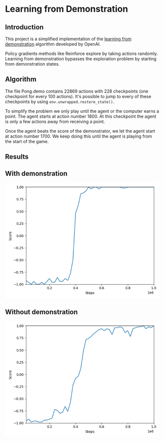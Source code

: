 # Learning from Demonstration
## Introduction

This project is a simplified implementation of the 
[learning from demonstration](https://blog.openai.com/learning-montezumas-revenge-from-a-single-demonstration/) algorithm
developed by OpenAI. 

Policy gradients methods like Reinforce explore by taking actions randomly. Learning from demonstration bypasses the exploration problem by starting from demonstration
states.

## Algorithm
The file Pong.demo contains 22869 actions with 228 checkpoints (one checkpoint for every 100 actions). 
It's possible to jump to every of these checkpoints by using ```env.unwrapped.restore_state()```.

To simplify the problem we only play until the agent or the computer earns a point. The agent starts at action 
number 1800. At this checkpoint the agent is only a few actions away from receiving a point.
 
Once the agent beats the score of the demonstrator, we let the agent start at action number 1700. 
We keep doing this until the agent is playing from the start of the game.

## Results

## With demonstration 
![](images/summary_with_demonstration.png)

## Without demonstration
![](images/summary_without_demonstration.png)